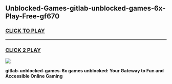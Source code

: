 
## Unblocked-Games-gitlab-unblocked-games-6x-Play-Free-gf670
<h3>
<a href="https://premium76.site?title=gitlab-unblocked-games-6x&ref=20M">CLICK TO PLAY</a></h3>
<hr>

<h3>
<a href="https://premium76.site?title=gitlab-unblocked-games-6x&ref=20M">CLICK 2 PLAY</a>
  
</h3>

<a href="https://premium76.site?title=gitlab-unblocked-games-6x&ref=19M"><img src="https://clearcache.store/games.png"></a>


**gitlab-unblocked-games-6x games unblocked: Your Gateway to Fun and Accessible Online Gaming**
